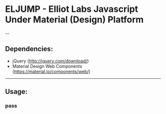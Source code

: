 # ELJUMP - Elliot Labs Javascript Under Material (Design) Platform

--

## Dependencies:
- jQuery (http://jquery.com/download/)
- Material Design Web Components (https://material.io/components/web/)

---

## Usage:
### pass